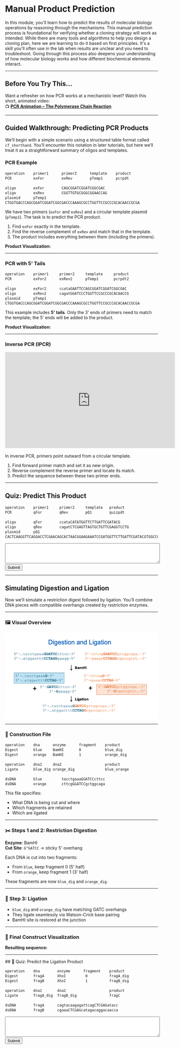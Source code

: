 <script src="https://unpkg.com/seqviz"></script>
# Manual Product Prediction

In this module, you'll learn how to predict the results of molecular biology operations by reasoning through the mechanisms. This manual prediction process is foundational for verifying whether a cloning strategy will work as intended. While there are many tools and algorithms to help you design a cloning plan, here we are learning to do it based on first principles. It's a skill you'll often use in the lab when results are unclear and you need to troubleshoot. Going through this process also deepens your understanding of how molecular biology works and how different biochemical elements interact.

---

## Before You Try This...

Want a refresher on how PCR works at a mechanistic level? Watch this short, animated video:  
📺 **[PCR Animation – The Polymerase Chain Reaction](https://www.youtube.com/watch?v=2KoLnIwoZKU)**

---

## Guided Walkthrough: Predicting PCR Products

We’ll begin with a simple scenario using a structured table format called `cf_shorthand`. You’ll encounter this notation in later tutorials, but here we’ll treat it as a straightforward summary of oligos and templates.

### PCR Example

```
operation    primer1      primer2      template    product
PCR          exFor        exRev        pTemp1      pcrpdt

oligo        exFor        CAGCGGATCGGATCGGCGAC
oligo        exRev        CGGTTGTGCGGGCGGAACCAG
plasmid      pTemp1       CTGGTGACCCAGCGGATCGGATCGGCGACCCAAAGCGCCTGGTTCCGCCCGCACAACCGCGA
```

We have two primers (`exFor` and `exRev`) and a circular template plasmid (`pTemp1`). The task is to predict the PCR product.

1. Find `exFor` exactly in the template.
2. Find the reverse complement of `exRev` and match that in the template.
3. The product includes everything between them (including the primers).

**Product Visualization:**

  <div id="viewer1"></div>
  <script>
    function waitForSeqViz(callback) {
      if (typeof seqviz !== "undefined" && seqviz.Viewer) {
        callback();
      } else {
        setTimeout(() => waitForSeqViz(callback), 50);
      }
    }

    waitForSeqViz(() => {
      seqviz
        .Viewer("viewer1", {
            "name": "pcrpdt",
            "seq": "CAGCGGATCGGATCGGCGACCCAAAGCGCCTGGTTCCGCCCGCACAACCG",
            "primers": [
                { "name": "exFor", "start": 0, "end": 20, "color": "cyan", "direction": 1 },
                { "name": "exRev", "start": 29, "end": 50, "color": "#92ffa4", "direction": -1 }
            ],
          translations: [],
          viewer: "linear",
          showComplement: true,
          showIndex: true,
          style: { height: "100px", width: "100%" }
        })
        .render();
    });
  </script>

---

### PCR with 5' Tails

```
operation    primer1     primer2     template     product
PCR          exFor2      exRev2      pTemp1       pcrpdt2

oligo        exFor2      ccataGAATTCCAGCGGATCGGATCGGCGAC
oligo        exRev2      cagatGGATCCCTGGTTCCGCCCGCACAACCG
plasmid      pTemp1      CTGGTGACCCAGCGGATCGGATCGGCGACCCAAAGCGCCTGGTTCCGCCCGCACAACCGCGA
```

This example includes **5' tails**. Only the 3' ends of primers need to match the template; the 5' ends will be added to the product.

**Product Visualization:**

  <div id="viewer2"></div>
  <script>
    function waitForSeqViz(callback) {
      if (typeof seqviz !== "undefined" && seqviz.Viewer) {
        callback();
      } else {
        setTimeout(() => waitForSeqViz(callback), 50);
      }
    }

    waitForSeqViz(() => {
      seqviz
        .Viewer("viewer2", {
            "name": "pcrpdt",
            "seq": "ccataGAATTCCAGCGGATCGGATCGGCGACCCAAAGCGCCTCGGTTGTGCGGGCGGAACCAGGGATCCatctg",
            "primers": [
                { "name": "exFor2", "start": 0, "end": 31, "color": "cyan", "direction": 1 },
                { "name": "exRev2", "start": 42, "end": 74, "color": "#92ffa4", "direction": -1 }
            ],
          translations: [],
          viewer: "linear",
          showComplement: true,
          showIndex: true,
          style: { height: "100px", width: "110%" }
        })
        .render();
    });
  </script>

---

### Inverse PCR (IPCR)

<iframe width="560" height="315" src="https://www.youtube.com/embed/SPvvYWmMQ1I" frameborder="0" allowfullscreen></iframe>

In inverse PCR, primers point outward from a circular template.

1. Find forward primer match and set it as new origin.
2. Reverse complement the reverse primer and locate its match.
3. Predict the sequence between these two primer ends.

---

<div class="quiz-box">
<h2>Quiz: Predict This Product</h2>

```
operation    primer1     primer2     template   product
PCR          qFor        qRev        pQ1        quizpdt

oligo        qFor        ccataCATATGGTTCTTGATTCGATACG
oligo        qRev        cagatCTCGAGTTAGTGCTGTTCGAGGTCCTG
plasmid      pQ1         CACTCAAGGTTCAGGACCTCGAACAGCACTAACGGAAGAAATCCGATGGTTCTTGATTCGATACGTGGCCCCGAGGACCTCGCAT
```

<textarea id="pcrQuizInput" rows="4" style="width:100%; font-family:monospace;"></textarea>
<br>
<button onclick="checkPcrQuizAnswer()">Submit</button>
<p id="pcrQuizFeedback"></p>
<script>
function checkPcrQuizAnswer() {
  const correct = "ccataCATATGGTTCTTGATTCGATACGTGGCCCCGAGGACCTCGCATCACTCAAGGTTCAGGACCTCGAACAGCACTAACTCGAGatctg";
  const input = document.getElementById("pcrQuizInput").value.replace(/\s+/g, "");
  const feedback = document.getElementById("pcrQuizFeedback");
  feedback.innerHTML = input.toLowerCase() === correct.toLowerCase()
    ? "✅ Correct! Well done."
    : "❌ Not quite. Check your primer matches and try again.";
}
</script>
</div>

---

## Simulating Digestion and Ligation

Now we’ll simulate a restriction digest followed by ligation. You’ll combine DNA pieces with compatible overhangs created by restriction enzymes.

---

### 🖼️ Visual Overview

![Digestion and Ligation Process](../images/digestion_and_ligation.png)

---

### 📄 Construction File

```
operation    dna      enzyme      fragment    product
Digest       blue     BamHI       0           blue_dig
Digest       orange   BamHI       1           orange_dig

operation    dna1     dna2                    product
Ligate       blue_dig orange_dig              blue_orange

dsDNA        blue         tacctgaaaGGATCCcttcc
dsDNA        orange       cttcgGGATCCgctggcaga
```

This file specifies:

- What DNA is being cut and where
- Which fragments are retained
- Which are ligated

---

### ✂️ Steps 1 and 2: Restriction Digestion

**Enzyme**: BamHI  
**Cut Site**: `G^GATCC` → sticky 5' overhang

Each DNA is cut into two fragments:

- From `blue`, keep fragment 0 (5' half)
- From `orange`, keep fragment 1 (3' half)

These fragments are now `blue_dig` and `orange_dig`.

---

### 🔗 Step 3: Ligation

- `blue_dig` and `orange_dig` have matching GATC overhangs
- They ligate seamlessly via Watson-Crick base pairing
- BamHI site is restored at the junction

---

### 🧬 Final Construct Visualization

**Resulting sequence:**
  <div id="viewer3"></div>
  <script>
    function waitForSeqViz(callback) {
      if (typeof seqviz !== "undefined" && seqviz.Viewer) {
        callback();
      } else {
        setTimeout(() => waitForSeqViz(callback), 50);
      }
    }

    waitForSeqViz(() => {
      seqviz
        .Viewer("viewer3", {
            "name": "pcrpdt",
            "seq": "tacctgaaaGGATCCgctggcaga",
            "annotations": [{ name: "BamHI", start: 9, end: 15, color: "green", direction: 1 }],
          translations: [],
          viewer: "linear",
          showComplement: true,
          showIndex: true,
          style: { height: "75px", width: "110%" }
        })
        .render();
    });
  </script>

---

<div class="quiz-box">
## 🧪 Quiz: Predict the Ligation Product

```
operation    dna        enzyme      fragment    product
Digest       fragA      XhoI         0          fragA_dig
Digest       fragB      XhoI         1          fragB_dig

operation    dna1       dna2                    product
Ligate       fragA_dig  fragB_dig               fragC

dsDNA        fragA      cagtacaagagattcagCTCGAGatacc
dsDNA        fragB      cgaaaCTCGAGcatagacaggacaacca
```

<textarea id="ligationQuizInput" rows="4" style="width:100%; font-family:monospace;"></textarea>
<br>
<button onclick="checkLigationQuizAnswer()">Submit</button>
<p id="ligationQuizFeedback"></p>

<script>
function checkLigationQuizAnswer() {
  const correct = "cagtacaagagattcagctcgagatagacaggacaacca";
  const input = document.getElementById("ligationQuizInput").value.replace(/\s+/g, "");
  const feedback = document.getElementById("ligationQuizFeedback");
  feedback.innerHTML = input.toLowerCase() === correct.toLowerCase()
    ? "✅ Correct! You've successfully simulated the ligation."
    : "❌ Not quite. Make sure you digested with XhoI and selected the right fragments.";
}
</script>
</div>